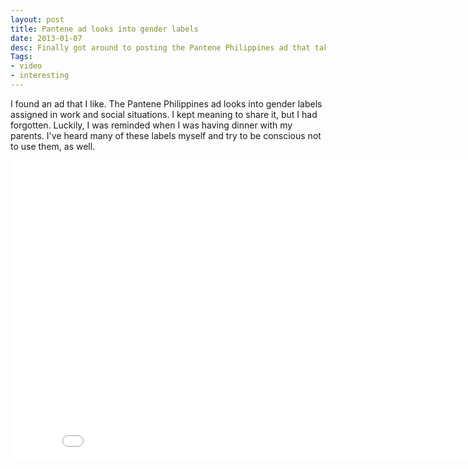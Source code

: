 ```yaml
---
layout: post
title: Pantene ad looks into gender labels
date: 2013-01-07
desc: Finally got around to posting the Pantene Philippines ad that takes on the gender labels many of us deal with everyday!
Tags: 
- video
- interesting
---
```

I found an ad that I like. The Pantene Philippines ad looks into gender labels assigned in work and social situations. I kept meaning to share it, but I had forgotten. Luckily, I was reminded when I was having dinner with my parents. I've heard many of these labels myself and try to be conscious not to use them, as well. </p>
<iframe width="853" height="480" src="//www.youtube.com/embed/kOjNcZvwjxI" frameborder="0" allowfullscreen></iframe>